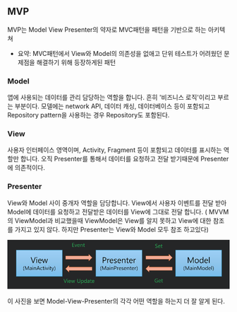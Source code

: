## MVP
MVP는 Model View Presenter의 약자로 MVC패턴을 패턴을 기반으로 하는 아키텍쳐
+ 요약: MVC패턴에서 View와 Model의 의존성을 없애고 단위 테스트가 어려웠던 문제점을 해결하기 위해 등장하게된 패턴

### Model
앱에 사용되는 데이터를 관리 담당하는 역할을 합니다. 흔히 '비즈니스 로직'이리고 부르는 부분이다. 모델에는 network API, 데이터 캐싱, 데이터베이스 등이 포함되고 Repository pattern을 사용하는 경우 Repository도 포함된다.

### View
사용자 인터페이스 영역이며, Activity, Fragment 등이 포함되고 데이터를 표시하는 역할만 합니다. 오직 Presenter를 통해서 데이터를 요청하고 전달 받기때문에 Presenter에 의존적이다.

### Presenter
View와 Model 사이 중개자 역할을 담당합니다. View에서 사용자 이벤트를 전달 받아 Model에 데이터를 요청하고 전달받은 데이터를 View에 그대로 전달 합니다. ( MVVM의 ViewModel과 비교했을때 ViewModel은 View를 알지 못하고 View에 대한 참조를 가지고 있지 않다. 하지만 Presenter는 View와 Model 모두 참조 하고있다)

![alt text](image-1.png)

이 사진을 보면 Model-View-Presenter의 각각 어떤 역할을 하는지 더 잘 알게 된다.